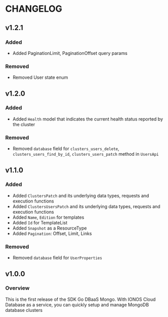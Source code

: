 # CHANGELOG

## v1.2.1

### Added
- Added PaginationLimit, PaginationOffset query params

### Removed
- Removed User state enum

## v1.2.0

### Added
- Added `Health` model that indicates the current health status reported by the cluster

### Removed

- Removed `database` field for `clusters_users_delete`,  `clusters_users_find_by_id`, `clusters_users_patch`  method in `UsersApi`


## v1.1.0

### Added

- Added `ClustersPatch` and its underlying data types, requests and execution functions
- Added `ClustersUsersPatch` and its underlying data types, requests and execution functions
- Added `Name`, `Edition` for templates
- Added `Id` for TemplateList
- Added `Snapshot` as a ResourceType
- Added `Pagination`: Offset, Limit, Links

### Removed

- Removed `database` field for `UserProperties`

## v1.0.0
### Overview
This is the first release of the SDK Go DBaaS Mongo. With IONOS Cloud Database as a service, you can quickly setup and manage MongoDB database clusters
